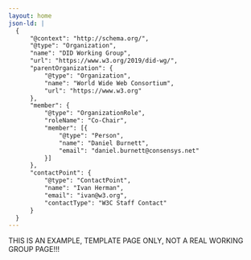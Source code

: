 ```yaml
---
layout: home
json-ld: |
  {
      "@context": "http://schema.org/",
      "@type": "Organization",
      "name": "DID Working Group",
      "url": "https://www.w3.org/2019/did-wg/",
      "parentOrganization": {
          "@type": "Organization",
          "name": "World Wide Web Consortium",
          "url": "https://www.w3.org"
      },
      "member": {
          "@type": "OrganizationRole",
          "roleName": "Co-Chair",
          "member": [{
              "@type": "Person",
              "name": "Daniel Burnett",
              "email": "daniel.burnett@consensys.net"
          }]
      },
      "contactPoint": {
          "@type": "ContactPoint",
          "name": "Ivan Herman",
          "email": "ivan@w3.org",
          "contactType": "W3C Staff Contact"
      }
  }
---
```


THIS IS AN EXAMPLE, TEMPLATE PAGE ONLY, NOT A REAL WORKING GROUP PAGE!!!
